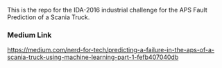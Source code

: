 This is the repo for the IDA-2016 industrial challenge for the APS Fault Prediction of a Scania Truck.

### Medium Link
https://medium.com/nerd-for-tech/predicting-a-failure-in-the-aps-of-a-scania-truck-using-machine-learning-part-1-fefb407040db
